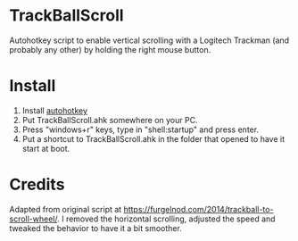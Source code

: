 # TrackBallScroll
Autohotkey script to enable vertical scrolling with a Logitech Trackman (and probably any other) by holding the right mouse button.

# Install
 1. Install [autohotkey](https://autohotkey.com/)
 2. Put TrackBallScroll.ahk somewhere on your PC.
 3. Press "windows+r" keys, type in "shell:startup" and press enter.
 4. Put a shortcut to TrackBallScroll.ahk in the folder that opened to have it start at boot.

# Credits
Adapted from original script at https://furgelnod.com/2014/trackball-to-scroll-wheel/.
I removed the horizontal scrolling, adjusted the speed and tweaked the behavior to have it a bit smoother.
